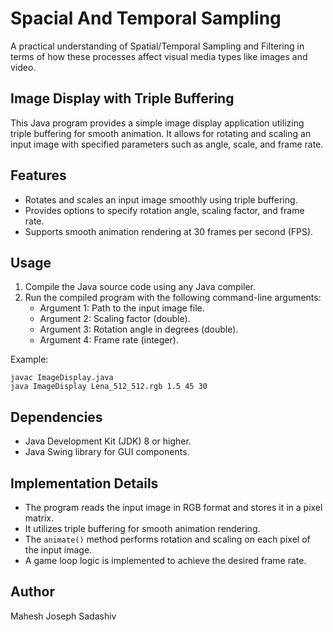 # Spacial And Temporal Sampling
A practical understanding of Spatial/Temporal Sampling and Filtering in terms of how these processes affect visual media types like images and video.


## Image Display with Triple Buffering

This Java program provides a simple image display application utilizing triple buffering for smooth animation. It allows for rotating and scaling an input image with specified parameters such as angle, scale, and frame rate.

## Features

- Rotates and scales an input image smoothly using triple buffering.
- Provides options to specify rotation angle, scaling factor, and frame rate.
- Supports smooth animation rendering at 30 frames per second (FPS).

## Usage

1. Compile the Java source code using any Java compiler.
2. Run the compiled program with the following command-line arguments:
    - Argument 1: Path to the input image file.
    - Argument 2: Scaling factor (double).
    - Argument 3: Rotation angle in degrees (double).
    - Argument 4: Frame rate (integer).

Example:
```
javac ImageDisplay.java
java ImageDisplay Lena_512_512.rgb 1.5 45 30
```
## Dependencies

- Java Development Kit (JDK) 8 or higher.
- Java Swing library for GUI components.

## Implementation Details

- The program reads the input image in RGB format and stores it in a pixel matrix.
- It utilizes triple buffering for smooth animation rendering.
- The `animate()` method performs rotation and scaling on each pixel of the input image.
- A game loop logic is implemented to achieve the desired frame rate.

## Author

Mahesh Joseph Sadashiv

